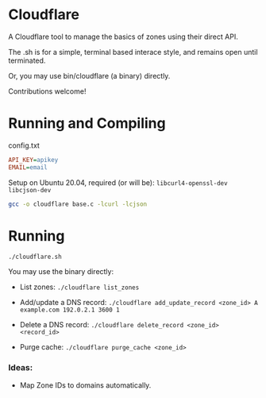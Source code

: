 # Cloudflare
 A Cloudflare tool to manage the basics of zones using their direct API.

 The .sh is for a simple, terminal based interace style, and remains open until terminated. 

 Or, you may use bin/cloudflare (a binary) directly. 

 Contributions welcome!

 # Running and Compiling
 config.txt
 ```ini
API_KEY=apikey
EMAIL=email
```

 Setup on Ubuntu 20.04, required (or will be):
 `libcurl4-openssl-dev libcjson-dev`

 ```bash 
 gcc -o cloudflare base.c -lcurl -lcjson
 ```

 # Running
`./cloudflare.sh`

 You may use the binary directly:
- List zones:
    `./cloudflare list_zones`
- Add/update a DNS record:
    `./cloudflare add_update_record <zone_id> A example.com 192.0.2.1 3600 1`
    
- Delete a DNS record:
    `./cloudflare delete_record <zone_id> <record_id>`
    
- Purge cache:
    `./cloudflare purge_cache <zone_id>`

### Ideas: 
- Map Zone IDs to domains automatically. 
